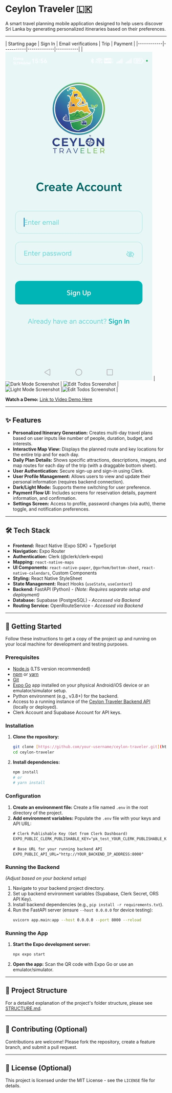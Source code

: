 # Ceylon Traveler 🇱🇰

A smart travel planning mobile application designed to help users discover Sri Lanka by generating personalized itineraries based on their preferences.

---

| Starting page | Sign In | Email verifications   | Trip  | Payment     |
|------------|-----------|-------------|-----------|
| ![Light Mode Screenshot](https://github.com/navodj/ceylon-traveler/blob/master/assets/i1.jpg) | ![Dark Mode Screenshot](SS/setting-darkmode.png) | ![Edit Todos Screenshot](SS/edit-todos.png) | ![Light Mode Screenshot](SS/todos.png) |![Edit Todos Screenshot](SS/edit-todos.png) |


**Watch a Demo:** [Link to Video Demo Here]([<PASTE_YOUTUBE/VIMEO_LINK_HERE>](https://drive.google.com/file/d/1DwUg6IqhQZ-mjxQIRbZoa9CmM9emSuqt/view?usp=drivesdk))

---

## ✨ Features

* **Personalized Itinerary Generation:** Creates multi-day travel plans based on user inputs like number of people, duration, budget, and interests.
* **Interactive Map View:** Displays the planned route and key locations for the entire trip and for each day.
* **Daily Plan Details:** Shows specific attractions, descriptions, images, and map routes for each day of the trip (with a draggable bottom sheet).
* **User Authentication:** Secure sign-up and sign-in using Clerk.
* **User Profile Management:** Allows users to view and update their personal information (requires backend connection).
* **Dark/Light Mode:** Supports theme switching for user preference.
* **Payment Flow UI:** Includes screens for reservation details, payment information, and confirmation.
* **Settings Screen:** Access to profile, password changes (via auth), theme toggle, and notification preferences.

---

## 🛠️ Tech Stack

* **Frontend:** React Native (Expo SDK) + TypeScript
* **Navigation:** Expo Router
* **Authentication:** Clerk (@clerk/clerk-expo)
* **Mapping:** `react-native-maps`
* **UI Components:** `react-native-paper`, `@gorhom/bottom-sheet`, `react-native-calendars`, Custom Components
* **Styling:** React Native StyleSheet
* **State Management:** React Hooks (`useState`, `useContext`)
* **Backend:** FastAPI (Python) - *(Note: Requires separate setup and deployment)*
* **Database:** Supabase (PostgreSQL) - *Accessed via Backend*
* **Routing Service:** OpenRouteService - *Accessed via Backend*

---

## 🚀 Getting Started

Follow these instructions to get a copy of the project up and running on your local machine for development and testing purposes.

### Prerequisites

* [Node.js](https://nodejs.org/) (LTS version recommended)
* [npm](https://www.npmjs.com/) or [yarn](https://yarnpkg.com/)
* [Git](https://git-scm.com/)
* [Expo Go](https://expo.dev/go) app installed on your physical Android/iOS device or an emulator/simulator setup.
* Python environment (e.g., v3.8+) for the backend.
* Access to a running instance of the [Ceylon Traveler Backend API](<#link-to-your-backend-repo-if-available>) (locally or deployed).
* Clerk Account and Supabase Account for API keys.

### Installation

1.  **Clone the repository:**
    ```bash
    git clone [https://github.com/your-username/ceylon-traveler.git](https://github.com/your-username/ceylon-traveler.git) 
    cd ceylon-traveler
    ```
2.  **Install dependencies:**
    ```bash
    npm install
    # or
    # yarn install
    ```

### Configuration

1.  **Create an environment file:** Create a file named `.env` in the root directory of the project.
2.  **Add environment variables:** Populate the `.env` file with your keys and API URL:
    ```env
    # Clerk Publishable Key (Get from Clerk Dashboard)
    EXPO_PUBLIC_CLERK_PUBLISHABLE_KEY="pk_test_YOUR_CLERK_PUBLISHABLE_KEY"

    # Base URL for your running backend API
    EXPO_PUBLIC_API_URL="http://YOUR_BACKEND_IP_ADDRESS:8000" 
    ```
   

### Running the Backend

*(Adjust based on your backend setup)*
1.  Navigate to your backend project directory.
2.  Set up backend environment variables (Supabase, Clerk Secret, ORS API Key).
3.  Install backend dependencies (e.g., `pip install -r requirements.txt`).
4.  Run the FastAPI server (ensure `--host 0.0.0.0` for device testing):
    ```bash
    uvicorn app.main:app --host 0.0.0.0 --port 8000 --reload 
    ```

### Running the App

1.  **Start the Expo development server:**
    ```bash
    npx expo start
    ```
2.  **Open the app:** Scan the QR code with Expo Go or use an emulator/simulator.

---

## 📂 Project Structure

For a detailed explanation of the project's folder structure, please see [STRUCTURE.md](STRUCTURE.md).

---

## 🤝 Contributing (Optional)

Contributions are welcome! Please fork the repository, create a feature branch, and submit a pull request.

---

## 📜 License (Optional)

This project is licensed under the MIT License - see the `LICENSE` file for details.
